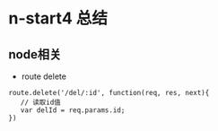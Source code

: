 
# n-start4 总结


## node相关
- route delete

```
route.delete('/del/:id', function(req, res, next){
   // 读取id值
   var delId = req.params.id;
})
```